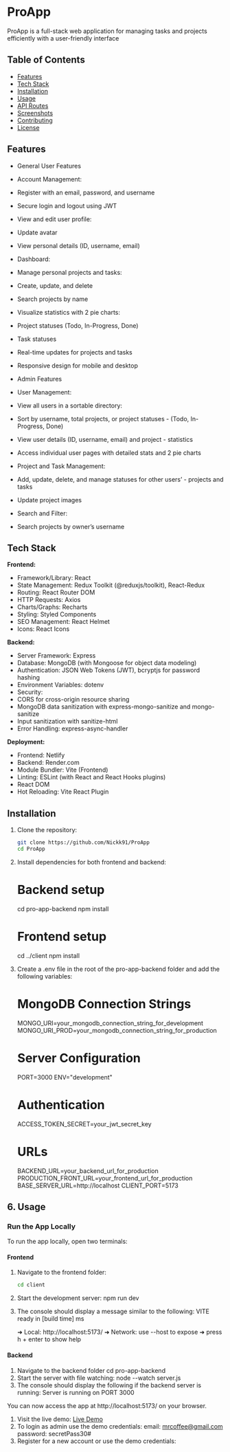 # ProApp
ProApp is a full-stack web application for managing tasks and projects efficiently with a user-friendly interface

## Table of Contents
- [Features](#features)
- [Tech Stack](#tech-stack)
- [Installation](#installation)
- [Usage](#usage)
- [API Routes](#api-routes)
- [Screenshots](#screenshots)
- [Contributing](#contributing)
- [License](#license)

## Features

- General User Features
 - Account Management:
  - Register with an email, password, and username
  - Secure login and logout using JWT
  - View and edit user profile:
   - Update avatar
   - View personal details (ID, username, email)

 - Dashboard:
  - Manage personal projects and tasks:
   - Create, update, and delete
   - Search projects by name
  - Visualize statistics with 2 pie charts:
   - Project statuses (Todo, In-Progress, Done)
   - Task statuses
  - Real-time updates for projects and tasks
- Responsive design for mobile and desktop
  
- Admin Features
 - User Management:
  - View all users in a sortable directory:
   - Sort by username, total projects, or project statuses  - (Todo, In-Progress, Done)
  - View user details (ID, username, email) and project  - statistics
  - Access individual user pages with detailed stats and 2  pie charts
 - Project and Task Management:
  - Add, update, delete, and manage statuses for other users’  - projects and tasks
  - Update project images
 - Search and Filter:
  - Search projects by owner’s username

## Tech Stack

**Frontend:** 
- Framework/Library: React
- State Management: Redux Toolkit (@reduxjs/toolkit), React-Redux
- Routing: React Router DOM
- HTTP Requests: Axios
- Charts/Graphs: Recharts
- Styling: Styled Components
- SEO Management: React Helmet
- Icons: React Icons  

**Backend:**
- Server Framework: Express
- Database: MongoDB (with Mongoose for object data modeling)
- Authentication: JSON Web Tokens (JWT), bcryptjs for password hashing
- Environment Variables: dotenv
- Security:
 - CORS for cross-origin resource sharing
 - MongoDB data sanitization with express-mongo-sanitize and mongo-sanitize
 - Input sanitization with sanitize-html
- Error Handling: express-async-handler

**Deployment:** 
- Frontend: Netlify
- Backend: Render.com
- Module Bundler: Vite (Frontend)
- Linting: ESLint (with React and React Hooks plugins)
- React DOM
- Hot Reloading: Vite React Plugin

## Installation

1. Clone the repository:
   ```bash
   git clone https://github.com/Nickk91/ProApp
   cd ProApp
2. Install dependencies for both frontend and backend:
   # Backend setup
   cd pro-app-backend
   npm install

   # Frontend setup 
   cd ../client
   npm install

3. Create a .env file in the root of the pro-app-backend folder and add the following variables:

   # MongoDB Connection Strings
   MONGO_URI=your_mongodb_connection_string_for_development
   MONGO_URI_PROD=your_mongodb_connection_string_for_production

   # Server Configuration
   PORT=3000
   ENV="development"
   
   # Authentication
   ACCESS_TOKEN_SECRET=your_jwt_secret_key
   # URLs
   BACKEND_URL=your_backend_url_for_production
   PRODUCTION_FRONT_URL=your_frontend_url_for_production
   BASE_SERVER_URL=http://localhost
   CLIENT_PORT=5173

## **6. Usage**

### **Run the App Locally**
To run the app locally, open two terminals:

#### **Frontend**
1. Navigate to the frontend folder:
   ```bash
   cd client
2. Start the development server:
   npm run dev
3. The console should display a message similar to the following:
   VITE ready in [build time] ms

    ➜  Local:   http://localhost:5173/
    ➜  Network: use --host to expose
    ➜  press h + enter to show help

#### **Backend**
1. Navigate to the backend folder
   cd pro-app-backend
2. Start the server with file watching:
   node --watch server.js
3. The console should display the following if the backend server is running:
   Server is running on PORT 3000

You can now access the app at http://localhost:5173/ on your browser.

1. Visit the live demo: [Live Demo](https://proappdevenv.netlify.app/)
2. To login as admin use the demo credentials: 
    email: mrcoffee@gmail.com
    password: secretPass30#
2. Register for a new account or use the demo credentials: